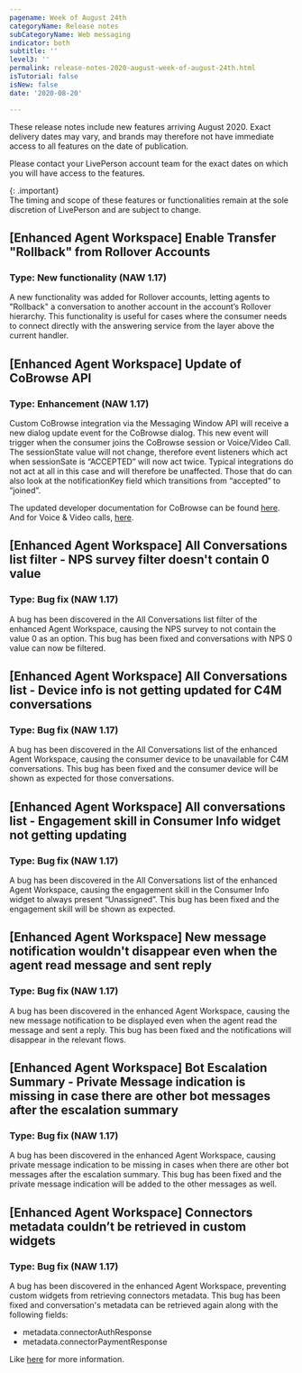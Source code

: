 ```yaml
---
pagename: Week of August 24th
categoryName: Release notes
subCategoryName: Web messaging
indicator: both
subtitle: ''
level3: ''
permalink: release-notes-2020-august-week-of-august-24th.html
isTutorial: false
isNew: false
date: '2020-08-20'

---
```


These release notes include new features arriving August 2020. Exact delivery dates may vary, and brands may therefore not have immediate access to all features on the date of publication.

Please contact your LivePerson account team for the exact dates on which you will have access to the features.

{: .important}  
The timing and scope of these features or functionalities remain at the sole discretion of LivePerson and are subject to change.

## [Enhanced Agent Workspace] Enable Transfer "Rollback" from Rollover Accounts
### Type: New functionality (NAW 1.17)

A new functionality was added for Rollover accounts, letting agents to "Rollback" a conversation to another account in the account’s Rollover hierarchy. This functionality is useful for cases where the consumer needs to connect directly with the answering service from the layer above the current handler. 

## [Enhanced Agent Workspace] Update of CoBrowse API
### Type: Enhancement (NAW 1.17)

Custom CoBrowse integration via the Messaging Window API will receive a new dialog update event for the CoBrowse dialog. This new event will trigger when the consumer joins the CoBrowse session or Voice/Video Call. The sessionState value will not change, therefore event listeners which act when sessionSate is “ACCEPTED” will now act twice. Typical integrations do not act at all in this case and will therefore be unaffected. Those that do can also look at the notificationKey field which transitions from “accepted” to “joined”.

The updated developer documentation for CoBrowse can be found [here](https://developers.liveperson.com/messaging-window-api-tutorials-cobrowse.html). And for Voice & Video calls, [here](https://developers.liveperson.com/messaging-window-api-tutorials-voice-and-video-calls.html).

## [Enhanced Agent Workspace] All Conversations list filter - NPS survey filter doesn't contain 0 value
### Type: Bug fix (NAW 1.17)

A bug has been discovered in the All Conversations list filter of the enhanced Agent Workspace, causing the NPS survey to not contain the value 0 as an option. This bug has been fixed and conversations with NPS 0 value can now be filtered.

## [Enhanced Agent Workspace] All Conversations list - Device info is not getting updated for C4M conversations
### Type: Bug fix (NAW 1.17)

A bug has been discovered in the All Conversations list of the enhanced Agent Workspace, causing the consumer device to be unavailable for C4M conversations. This bug has been fixed and the consumer device will be shown as expected for those conversations.

## [Enhanced Agent Workspace] All conversations list - Engagement skill in Consumer Info widget not getting updating
### Type: Bug fix (NAW 1.17)

A bug has been discovered in the All Conversations list of the enhanced Agent Workspace, causing the engagement skill in the Consumer Info widget to always present “Unassigned”. This bug has been fixed and the engagement skill will be shown as expected.

## [Enhanced Agent Workspace] New message notification wouldn't disappear even when the agent read message and sent reply 
### Type: Bug fix (NAW 1.17)

A bug has been discovered in the enhanced Agent Workspace, causing the new message notification to be displayed even when the agent read the message and sent a reply. This bug has been fixed and the notifications will disappear in the relevant flows.

## [Enhanced Agent Workspace] Bot Escalation Summary - Private Message indication is missing in case there are other bot messages after the escalation summary
### Type: Bug fix (NAW 1.17)

A bug has been discovered in the enhanced Agent Workspace, causing private message indication to be missing in cases when there are other bot messages after the escalation summary. This bug has been fixed and the private message indication will be added to the other messages as well.

## [Enhanced Agent Workspace] Connectors metadata couldn’t be retrieved in custom widgets
### Type: Bug fix (NAW 1.17)

A bug has been discovered in the enhanced Agent Workspace, preventing custom widgets from retrieving connectors metadata.
This bug has been fixed and conversation's metadata can be retrieved again along with the following fields:
* metadata.connectorAuthResponse
* metadata.connectorPaymentResponse

Like [here](https://developers.liveperson.com/agent-workspace-widget-sdk-public-model-structure.html) for more information. 

